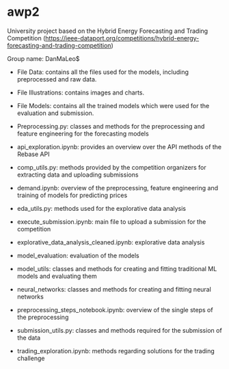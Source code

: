 # awp2
University project based on the Hybrid Energy Forecasting and Trading Competition (https://ieee-dataport.org/competitions/hybrid-energy-forecasting-and-trading-competition)

Group name: DanMaLeo$

- File Data: contains all the files used for the models, including preprocessed and raw data.
- File Illustrations: contains images and charts.
- File Models: contains all the trained models which were used for the evaluation and submission.
  
- Preprocessing.py: classes and methods for the preprocessing and feature engineering for the forecasting models
- api_exploration.ipynb: provides an overview over the API methods of the Rebase API
- comp_utils.py: methods provided by the competition organizers for extracting data and uploading submissions
- demand.ipynb: overview of the preprocessing, feature engineering and training of models for predicting prices
- eda_utils.py: methods used for the explorative data analysis
- execute_submission.ipynb: main file to upload a submission for the competition
- explorative_data_analysis_cleaned.ipynb: explorative data analysis
- model_evaluation: evaluation of the models
- model_utils: classes and methods for creating and fitting traditional ML models and evaluating them
- neural_networks: classes and methods for creating and fitting neural networks
- preprocessing_steps_notebook.ipynb: overview of the single steps of the preprocessing
- submission_utils.py: classes and methods required for the submission of the data
- trading_exploration.ipynb: methods regarding solutions for the trading challenge

